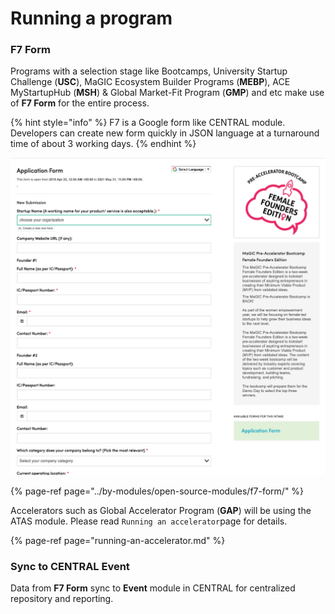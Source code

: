 # Running a program

### **F7 Form**

Programs with a selection stage like Bootcamps, University Startup Challenge \(**USC**\), MaGIC Ecosystem Builder Programs \(**MEBP**\), ACE MyStartupHub \(**MSH**\) & Global Market-Fit Program \(**GMP**\) and etc make use of **F7 Form** for the entire process.

{% hint style="info" %}
F7 is a Google form like CENTRAL module. Developers can create new form quickly in JSON language at a turnaround time of about 3 working days. 
{% endhint %}

![An example of F7 form](../.gitbook/assets/screenshot-2021-02-22-at-10.02.02-am.png)

{% page-ref page="../by-modules/open-source-modules/f7-form/" %}

Accelerators such as Global Accelerator Program \(**GAP**\) will be using the ATAS module. Please read `Running an accelerator`page for details.

{% page-ref page="running-an-accelerator.md" %}

### Sync to CENTRAL Event

Data from **F7 Form** sync to **Event** module in CENTRAL for centralized repository and reporting.

